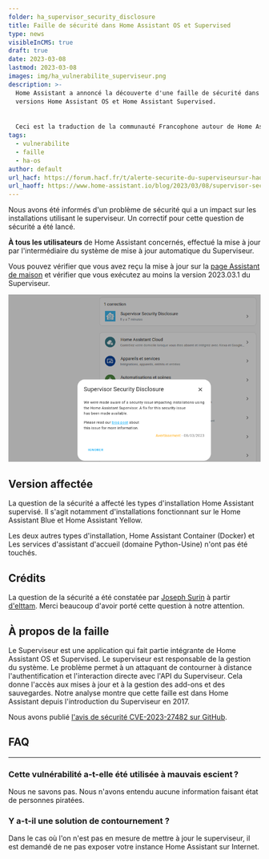 ```yaml
---
folder: ha_supervisor_security_disclosure
title: Faille de sécurité dans Home Assistant OS et Supervised
type: news
visibleInCMS: true
draft: true
date: 2023-03-08
lastmod: 2023-03-08
images: img/ha_vulnerabilite_superviseur.png
description: >-
  Home Assistant a annoncé la découverte d'une faille de sécurité dans les
  versions Home Assistant OS et Home Assistant Supervised.


  Ceci est la traduction de la communauté Francophone autour de Home Assistant (HACF) de cette annonce.
tags:
  - vulnerabilite
  - faille
  - ha-os
author: default
url_hacf: https://forum.hacf.fr/t/alerte-securite-du-superviseursur-haos-et-ha-supervised/21627
url_haoff: https://www.home-assistant.io/blog/2023/03/08/supervisor-security-disclosure/
---
```

Nous avons été informés d'un problème de sécurité qui a un impact sur les installations utilisant le superviseur. Un correctif pour cette question de sécurité a été lancé. 

**À tous les utilisateurs** de Home Assistant concernés, effectué la mise à jour par l'intermédiaire du système de mise à jour automatique du Superviseur.

Vous pouvez vérifier que vous avez reçu la mise à jour sur la [page Assistant de maison](https://my.home-assistant.io/redirect/info) et vérifier que vous exécutez au moins la version 2023.03.1 du Superviseur.

![](img/supervisor_security_disclosure.png)

## [](https://www.home-assistant.io/blog/2023/03/08/supervisor-security-disclosure/#affected-version)Version affectée

La question de la sécurité a affecté les types d'installation Home Assistant supervisé. Il s'agit notamment d'installations fonctionnant sur le Home Assistant Blue et Home Assistant Yellow.

Les deux autres types d'installation, Home Assistant Container (Docker) et Les services d'assistant d'accueil (domaine Python-Usine) n'ont pas été touchés.

## [](https://www.home-assistant.io/blog/2023/03/08/supervisor-security-disclosure/#credits)Crédits

La question de la sécurité a été constatée par [Joseph Surin](https://www.linkedin.com/in/joseph-surin/) à partir [d'elttam](https://www.elttam.com/). Merci beaucoup d'avoir porté cette question à notre attention.

## [](https://www.home-assistant.io/blog/2023/03/08/supervisor-security-disclosure/#about-the-issue)À propos de la faille

Le Superviseur est une application qui fait partie intégrante de Home Assistant OS et Supervised. Le superviseur est responsable de la gestion du système. Le problème permet à un attaquant de contourner à distance l'authentification et l'interaction directe avec l'API du Superviseur. Cela donne l'accès aux mises à jour et à la gestion des add-ons et des sauvegardes. Notre analyse montre que cette faille est dans Home Assistant depuis l'introduction du Superviseur en 2017.

Nous avons publié [l'avis de sécurité CVE-2023-27482 sur GitHub](https://github.com/home-assistant/core/security/advisories/GHSA-2j8f-h4mr-qr25).

## [](https://www.home-assistant.io/blog/2023/03/08/supervisor-security-disclosure/#faq)FAQ

- - -

### [](https://www.home-assistant.io/blog/2023/03/08/supervisor-security-disclosure/#has-this-vulnerability-been-abused)Cette vulnérabilité a-t-elle été utilisée à mauvais escient ?

Nous ne savons pas. Nous n'avons entendu aucune information faisant état de personnes piratées.

### [](https://www.home-assistant.io/blog/2023/03/08/supervisor-security-disclosure/#is-there-a-workaround)Y a-t-il une solution de contournement ?

Dans le cas où l'on n'est pas en mesure de mettre à jour le superviseur, il est demandé de ne pas exposer votre instance Home Assistant sur Internet.
